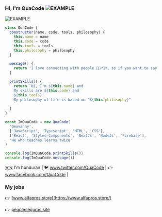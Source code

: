 ### Hi, I'm QuaCode <img src="https://firebasestorage.googleapis.com/v0/b/project-test-3c7df.appspot.com/o/2.gif?alt=media&token=4170c42f-b43a-47ee-8392-6d3c6c5376ad" alt="EXAMPLE" />


<img src="https://firebasestorage.googleapis.com/v0/b/project-test-3c7df.appspot.com/o/3.png?alt=media&token=26a07cab-8f99-4907-adec-9ad2d50ba755" alt="EXAMPLE" />

```jsx
class QuaCode {
  constructor(name, code, tools, philosophy) {
    this.name = name
    this.code = code
    this.tools = tools
    this.philosophy = philosophy
  }

  message() {
    return 'I love connecting with people 🥷🦸‍♂️🧙‍♂️, so if you want to say hi, ill be happy to meet you more'
  }

  printSkills() {
    return `Hi, I'm ${this.name} and
    My skills are ${this.code} and
    ${this.tools}.
    My philosophy of life is based on "${this.philosophy}"
    `
  }
}

const ImQuaCode = new QuaCode(
  'Geovanny',
  ['JavaScript', 'Typescript', 'HTML', 'CSS'],
  ['React', 'Styled-Components', 'NextJs', 'NodeJs', 'Firebase'],
  'He who teaches learns twice'
)

console.log(ImQuaCode.printSkills())
console.log(ImQuaCode.message())
```
🇭🇳 I'm honduran |
🐦 www.twitter.com/QuaCode |
👉 www.facebook.com/QuaCode |

### My jobs

👉 [www.alfapros.store](https://www.alfapros.store/)

👉 [peopleseguros.site](https://peopleseguros.site/)

